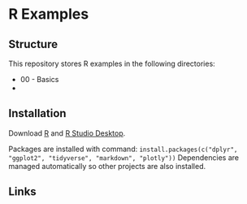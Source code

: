 # R Examples

## Structure

This repository stores R examples in the following directories:

 * 00 - Basics
 *

## Installation

Download [R](https://cran.r-project.org/) and [R Studio Desktop](https://www.rstudio.com/products/RStudio/).

  Packages are installed with command:
   `install.packages(c("dplyr", "ggplot2", "tidyverse", "markdown", "plotly"))`
   Dependencies are managed automatically so other projects are also installed.
  
  
 ## Links